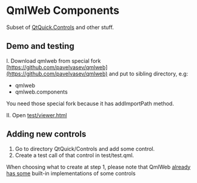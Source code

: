 # QmlWeb Components

Subset of [QtQuick.Controls](http://doc.qt.io/qt-5/qtquickcontrols-index.html) and other stuff.

## Demo and testing

I. Download qmlweb from special fork [https://github.com/pavelvasev/qmlweb](https://github.com/pavelvasev/qmlweb)
and put to sibling directory, e.g:
* qmlweb
* qmlweb.components

You need those special fork because it has addImportPath method.

II. Open [test/viewer.html](test/viewer.html)

## Adding new controls

1. Go to directory QtQuick/Controls and add some control. 
2. Create a test call of that control in test/test.qml.

When choosing what to create at step 1, please note that QmlWeb [already has some](qmlweb_have.md) built-in implementations of some controls


